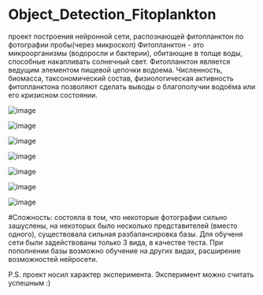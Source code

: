 # Object_Detection_Fitoplankton
проект построения нейронной сети, распознающей фитопланктон по фотографии пробы(через микроскоп)
Фитопланктон - 
это микроорганизмы (водоросли и бактерии), обитающие в толще воды, способные накапливать солнечный свет.
Фитопланктон является ведущим элементом пищевой цепочки водоема.
Численность, биомасса, таксономический состав, физиологическая активность фитопланктона позволяют сделать выводы о благополучии водоёма или его кризисном состоянии.

![image](https://user-images.githubusercontent.com/84207955/163018542-4c6e1561-3443-4315-95ff-f7cb81048ff5.png)

![image](https://user-images.githubusercontent.com/84207955/163018595-396210ba-b861-481f-8981-e62b8f3a31bd.png)


![image](https://user-images.githubusercontent.com/84207955/163018638-87f10bb6-eea1-4b74-8edb-fe38d5f414f5.png)

![image](https://user-images.githubusercontent.com/84207955/163018685-60819b02-78b3-4e83-ab2c-51c005ec9b87.png)

![image](https://user-images.githubusercontent.com/84207955/163018738-0f79180a-7909-48ec-aa47-47209e5a312a.png)

![image](https://user-images.githubusercontent.com/84207955/163018783-4b484a66-1e61-4150-a710-5bb34b735a93.png)

![image](https://user-images.githubusercontent.com/84207955/163018825-d295c260-5633-4314-80ff-f89105425b2a.png)

#Сложность:
состояла в том, что некоторые фотографии сильно зашуслены, на некоторых было несколько представителей (вместо одного),
существовала сильная разбалансировка базы. 
Для обученя сети были задействованы только 3 вида, в качестве теста. 
При пополнении базы возможно обучение на других видах, расширение возможностей нейросети.

P.S. проект носил характер эксперимента. Эксперимент можно считать успешным :)

